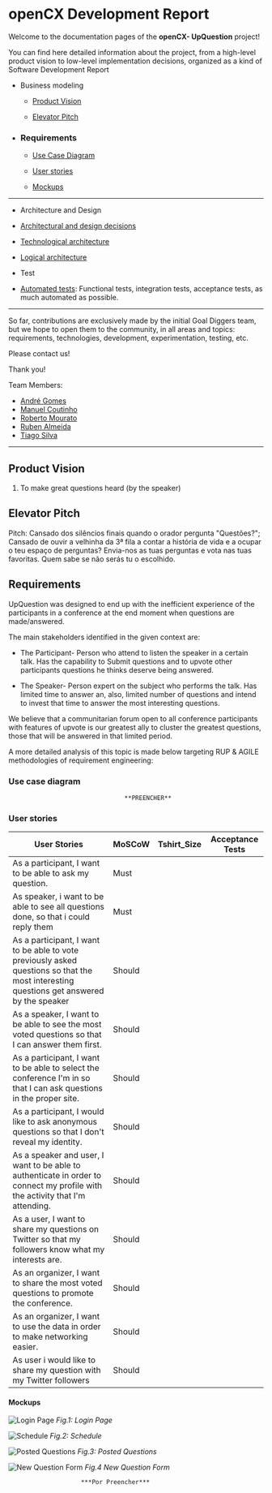 # openCX Development Report

Welcome to the documentation pages of the **openCX- UpQuestion** project!

You can find here detailed information about the project, from a high-level product vision to low-level implementation decisions, organized as a kind of Software Development Report 

* Business modeling

    *  [Product Vision](#Product-Vision)

    *  [Elevator Pitch](#Elevator-Pitch)

* ### Requirements

    *  [Use Case Diagram](#Use-case-diagram)

    *  [User stories](#User-stories)

    * [Mockups](#Mockups)

*****
* Architecture and Design

*  [Architectural and design decisions]()

*  [Technological architecture]()

*  [Logical architecture]()


* Test

*  [Automated tests](): Functional tests, integration tests, acceptance tests, as much automated as possible.

****

So far, contributions are exclusively made by the initial Goal Diggers team, but we hope to open them to the community, in all areas and topics: requirements, technologies, development, experimentation, testing, etc.

Please contact us!

Thank you!

Team Members:
  - [André Gomes](https://github.com/andremsgomes)
  - [Manuel Coutinho](https://github.com/ManelCoutinho) 
  - [Roberto Mourato](https://github.com/RobertoMourato)
  - [Ruben Almeida](https://github.com/arubenruben) 
  - [Tiago Silva](https://github.com/tiagogsilva) 

***

## Product Vision

1) To make great questions heard (by the speaker)





## Elevator Pitch

Pitch: Cansado dos silêncios finais quando o orador pergunta "Questões?"; Cansado de ouvir a velhinha da 3ª fila a contar a história de vida e a ocupar o teu espaço de perguntas? Envia-nos as tuas perguntas e vota nas tuas favoritas. Quem sabe se não serás tu o escolhido.




## Requirements


UpQuestion was designed to end up with the inefficient experience of the participants in a conference at the end moment when questions are made/answered.

The main stakeholders identified in the given context are:

* The Participant- Person who attend to listen the speaker in   a certain talk. Has the capability to Submit questions and   to upvote other participants questions he thinks deserve     being answered.

* The Speaker- Person expert on the subject who performs the   talk. Has limited time to answer an, also, limited number     of questions and intend to invest that time to answer the     most interesting questions.

We believe that a communitarian forum open to all conference participants with features of upvote is our greatest ally to cluster the greatest questions, those that will be answered in that limited period.

A more detailed analysis of this topic is made below targeting RUP & AGILE methodologies of requirement engineering:



### Use case diagram

                                    **PREENCHER**
### User stories


User Stories | MoSCoW | Tshirt_Size | Acceptance Tests|
---|---|---|---|
 As a participant, I want to be able to ask my question. | Must |
 As speaker, i want to be able to see all questions done, so that i could reply them | Must |
 As a participant, I want to be able to vote previously asked questions so that the most interesting questions get answered by the speaker | Should |
 As a speaker, I want to be able to see the most voted questions so that I can answer them first. | Should |
 As a participant, I want to be able to select the conference I'm in so that I can ask questions in the proper site. | Should |
 As a participant, I would like to ask anonymous questions so that I don't reveal my identity.  |Should |
 As a speaker and user, I want to be able to authenticate in order to connect my profile with the activity that I'm attending.|Should|
 As a user, I want to share my questions on Twitter so that my followers know what my interests are.|Should |
 As an organizer, I want to share the most voted questions to promote the conference.|Should |
 As an organizer, I want to use the data in order to make networking easier.| Should| 
 As user i would like to share my question with my Twitter followers|Should|
 
 #### Mockups

 ![Login Page](mockups/login.png)
 *Fig.1: Login Page*

 ![Schedule](mockups/schedule.png)
 *Fig.2: Schedule*

 ![Posted Questions](mockups/questions.png)
 *Fig.3: Posted Questions*

 ![New Question Form](mockups/question_form.png)
 *Fig.4 New Question Form*

 
                        ***Por Preencher***
 





